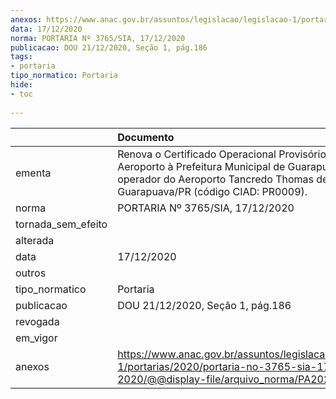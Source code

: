 ```yaml
---
anexos: https://www.anac.gov.br/assuntos/legislacao/legislacao-1/portarias/2020/portaria-no-3765-sia-17-12-2020/@@display-file/arquivo_norma/PA2020-3765.pdf
data: 17/12/2020
norma: PORTARIA Nº 3765/SIA, 17/12/2020
publicacao: DOU 21/12/2020, Seção 1, pág.186
tags:
- portaria
tipo_normatico: Portaria
hide: 
- toc 
 
---
```


|                    | Documento                                                                                                                                                                              |
|:-------------------|:---------------------------------------------------------------------------------------------------------------------------------------------------------------------------------------|
| ementa             | Renova o Certificado Operacional Provisório de Aeroporto à Prefeitura Municipal de Guarapuava, operador do Aeroporto Tancredo Thomas de Faria, em Guarapuava/PR (código CIAD: PR0009). |
| norma              | PORTARIA Nº 3765/SIA, 17/12/2020                                                                                                                                                       |
| tornada_sem_efeito |                                                                                                                                                                                        |
| alterada           |                                                                                                                                                                                        |
| data               | 17/12/2020                                                                                                                                                                             |
| outros             |                                                                                                                                                                                        |
| tipo_normatico     | Portaria                                                                                                                                                                               |
| publicacao         | DOU 21/12/2020, Seção 1, pág.186                                                                                                                                                       |
| revogada           |                                                                                                                                                                                        |
| em_vigor           |                                                                                                                                                                                        |
| anexos             | https://www.anac.gov.br/assuntos/legislacao/legislacao-1/portarias/2020/portaria-no-3765-sia-17-12-2020/@@display-file/arquivo_norma/PA2020-3765.pdf                                   |